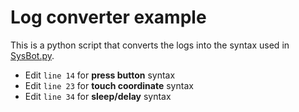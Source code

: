 
# Log converter example
This is a python script that converts the logs into the syntax used in [SysBot.py](https://github.com/6A-Realm/SysBot.py).

- Edit `line 14` for **press button** syntax
- Edit `line 23` for **touch coordinate** syntax
- Edit `line 34` for **sleep/delay** syntax

